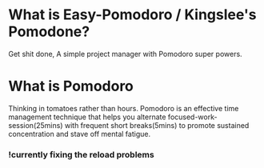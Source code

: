 # What is Easy-Pomodoro / Kingslee's Pomodone?
Get shit done, A simple project manager with Pomodoro super powers.  

# What is Pomodoro
Thinking in tomatoes rather than hours. Pomodoro is an effective time management technique that helps you alternate focused-work-session(25mins) with frequent short breaks(5mins) to promote sustained concentration and stave off mental fatigue.

### !currently fixing the reload problems
